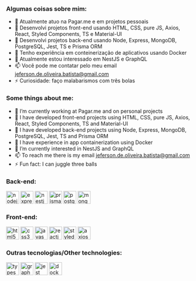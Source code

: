 ### Algumas coisas sobre mim:

- 🔭 Atualmente atuo na Pagar.me e em projetos pessoais
- 🌱 Desenvolvi projetos front-end usando HTML, CSS, pure JS, Axios, React, Styled Components, TS e Material-UI
- 🌱 Desenvolvi projetos back-end usando Node, Express, MongoDB, PostgreSQL, Jest, TS e Prisma ORM
- 🌱 Tenho experiência em conteinerização de aplicativos usando Docker
- 🔭 Atualmente estou interessado em NestJS e GraphQL
- 📫 Você pode me contatar pelo meu email jeferson.de.oliveira.batista@gmail.com
- ⚡ Curiosidade: faço malabarismos com três bolas

### Some things about me:

- 🔭 I’m currently working at Pagar.me and on personal projects
- 🌱 I have developed front-end projects using HTML, CSS, pure JS, Axios, React, Styled Components, TS and Material-UI
- 🌱 I have developed back-end projects using Node, Express, MongoDB, PostgreSQL, Jest, TS and Prisma ORM
- 🌱 I have experience in app containerization using Docker
- 🔭 I’m currently interested in NestJS and GraphQL
- 📫 To reach me there is my email jeferson.de.oliveira.batista@gmail.com
- ⚡ Fun fact: I can juggle three balls

### Back-end:

<div>
  <img style="background: white;" src="https://img.shields.io/badge/Node.js-43853D?style=for-the-badge&logo=node.js&logoColor=white" alt="nodejs" height="35" /> 

  <img src="https://img.shields.io/badge/Express.js-404D59?style=for-the-badge" alt="express" height="35" />
  
  <img src="https://img.shields.io/badge/nestjs-E0234E?style=for-the-badge&logo=nestjs&logoColor=white" alt="nestjs" height="35" />
  
  <img src="https://img.shields.io/badge/Prisma-3982CE?style=for-the-badge&logo=Prisma&logoColor=white" alt="prisma-orm" height="35" />
  
  <img src="https://img.shields.io/badge/PostgreSQL-316192?style=for-the-badge&logo=postgresql&logoColor=white" alt="postgresql" height="35" />
  
  <img src="https://img.shields.io/badge/MongoDB-4EA94B?style=for-the-badge&logo=mongodb&logoColor=white" alt="mongo-db" height="35" />
</div>

### Front-end: 

<div>
  <img src="https://img.shields.io/badge/HTML5-E34F26?style=for-the-badge&logo=html5&logoColor=white" alt="html5" height="35" />
  
  <img src="https://img.shields.io/badge/CSS3-1572B6?style=for-the-badge&logo=css3&logoColor=white" alt="css3" height="35" />
  
  <img src="https://img.shields.io/badge/JavaScript-323330?style=for-the-badge&logo=javascript&logoColor=F7DF1E" alt="javascript" height="35" />

  <img src="https://img.shields.io/badge/react-app%20-%2320232a.svg?&style=for-the-badge&color=60ddf9&logo=react&logoColor=%2361DAFB" alt="reactjs" height="35" />
  
  <img src="https://img.shields.io/badge/styled--components-DB7093?style=for-the-badge&logo=styled-components&logoColor=white" alt="styled-components" height="35" />
  
  <img src="https://img.shields.io/badge/axios%20-%2320232a.svg?&style=for-the-badge&color=informational" alt="axios" height="35" />
</div>

### Outras tecnologias/Other technologies:

<div>
  <img src="https://img.shields.io/badge/TypeScript-007ACC?style=for-the-badge&logo=typescript&logoColor=white" alt="typescript" height="35" />
  
  <img src="https://img.shields.io/badge/GraphQl-E10098?style=for-the-badge&logo=graphql&logoColor=white" alt="graphql" height="35" />
  
  <img src="https://img.shields.io/badge/Jest-C21325?style=for-the-badge&logo=jest&logoColor=white" alt="jest" height="35" />
  
  <img src="https://img.shields.io/badge/Docker-2CA5E0?style=for-the-badge&logo=docker&logoColor=white" alt="docker" height="35" />
</div>
